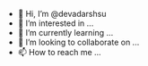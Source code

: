 - 👋 Hi, I’m @devadarshsu
- 👀 I’m interested in ...
- 🌱 I’m currently learning ...
- 💞️ I’m looking to collaborate on ...
- 📫 How to reach me ...

<!---
devadarshsu/devadarshsu is a ✨ special ✨ repository because its `README.md` (this file) appears on your GitHub profile.
You can click the Preview link to take a look at your changes.
--->
